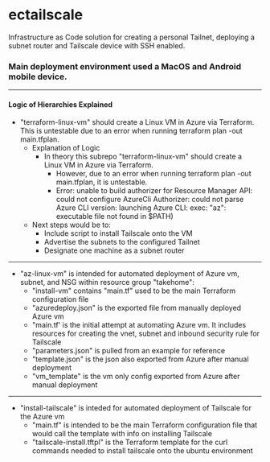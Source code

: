 # ectailscale
Infrastructure as Code solution for creating a personal Tailnet, deploying a subnet router and Tailscale device with SSH enabled.

### Main deployment environment used a MacOS and Android mobile device.
---
#### Logic of Hierarchies Explained
- "terraform-linux-vm" should create a Linux VM in Azure via Terraform. This is untestable due to an error when running terraform plan -out main.tfplan.
    - Explanation of Logic
         - In theory this subrepo "terraform-linux-vm" should create a Linux VM in Azure via Terraform. 
            - However, due to an error when running terraform plan -out main.tfplan, it is untestable.
            - Error: unable to build authorizer for Resource Manager API: could not configure AzureCli Authorizer: could not parse Azure CLI version: launching Azure CLI: exec: "az": executable file not found in $PATH) 
    - Next steps would be to:
        - Include script to install Tailscale onto the VM
        - Advertise the subnets to the configured Tailnet
        - Designate one machine as a subnet router  
---
- "az-linux-vm" is intended for automated deployment of Azure vm, subnet, and NSG within resource group "takehome":
    - "install-vm" contains "main.tf" used to be the main Terraform configuration file
    - "azuredeploy.json" is the exported file from manually deployed Azure vm
    - "main.tf' is the initial attempt at automating Azure vm. It includes resources for creating the vnet, subnet and inbound security rule for Tailscale
    - "parameters.json" is pulled from an example for reference
    - "template.json" is the json also exported from Azure after manual deployment
    - "vm_template" is the vm only config exported from Azure after manual deployment
---
- "install-tailscale" is inteded for automated deployment of Tailscale for the Azure vm
    - "main.tf" is intended to be the main Terraform configuration file that would call the template with info on installing Tailscale
    - "tailscale-install.tftpl" is the Terraform template for the curl commands needed to install tailscale onto the ubuntu environment
